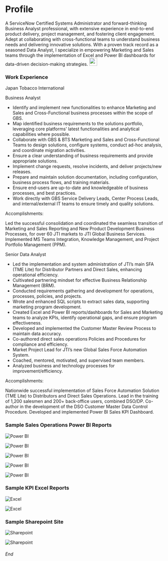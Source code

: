 # Profile 
A ServiceNow Certified Systems Administrator and forward-thinking Business Analyst professional, with extensive experience in end-to-end product delivery, project management, 
and fostering client engagement. Adept at collaborating with cross-functional teams to understand business needs and delivering innovative solutions. 
With a proven track record as a seasoned Data Analyst, I specialize in empowering Marketing and Sales teams through the implementation of Excel and Power BI dashboards 
for data-driven decision-making strategies. [<img src="https://img.icons8.com/color/48/000000/linkedin.png" width="25">](https://www.linkedin.com/in/raul-resurreccion-b7304081)

### Work Experience
Japan Tobacco International

Business Analyst
- Identify and implement new functionalities to enhance Marketing and Sales and Cross-Functional business processes within the scope of GBS.
- Map identified business requirements to the solutions portfolio, leveraging core platforms’ latest functionalities and analytical capabilities where possible.
- Collaborate with GBS & BTS Marketing and Sales and Cross-Functional Teams to design solutions, configure systems, conduct ad-hoc analysis, and coordinate migration activities.
- Ensure a clear understanding of business requirements and provide appropriate solutions.
- Implement change requests, resolve incidents, and deliver projects/new releases.
- Prepare and maintain solution documentation, including configuration, business process flows, and training materials.
- Ensure end-users are up-to-date and knowledgeable of business processes, and best practices.
- Work directly with GBS Service Delivery Leads, Center Process Leads, and internal/external IT teams to ensure timely and quality solutions.

Accomplishments:

Led the successful consolidation and coordinated the seamless transition of Marketing and Sales Reporting and New Product Development Business Processes, 
for over 60 JTI markets to JTI Global Business Services. Implemented MS Teams Integration, Knowledge Management, and Project Portfolio Management (PPM).

Senior Data Analyst
-	Led the implementation and system administration of JTI’s main SFA (TME Lite) for Distributor Partners and Direct Sales, enhancing operational efficiency.
-	Cultivated partnering mindset for effective Business Relationship Management (BRM).
-	Conducted requirements gathering and development for operations, processes, policies, and projects.
-	Wrote and enhanced SQL scripts to extract sales data, supporting marketing program development.
-	Created Excel and Power BI reports/dashboards for Sales and Marketing teams to analyze KPIs, identify operational gaps, and ensure program effectiveness.
-	Developed and implemented the Customer Master Review Process to maintain data accuracy.
-	Co-authored direct sales operations Policies and Procedures for compliance and efficiency.
-	Market Project Lead for JTI’s new Global Sales Force Automation System.
-	Coached, mentored, motivated, and supervised team members.
-	Analyzed business and technology processes for improvement/efficiency.

Accomplishments:

Nationwide successful implementation of Sales Force Automation Solution (TME Lite) to Distributors and Direct Sales Operations. 
Lead in the training of 1,200 salesmen and 200+ back-office users, combined DSO/DP. Co-author in the development of the DSO Customer Master Data Control Procedure. 
Developed and implemented Power BI Sales KPI Dashboard.

### Sample Sales Operations Power BI Reports

![Power BI](Image/PR_Channel.png)

![Power BI](Image/PR_Discount.png)

![Power BI](Image/PR_Trend.png)

![Power BI](Image/PR_Account_Trend.png)

![Power BI](Image/Coverage_Plan.png)

### Sample KPI Excel Reports

![Excel](Image/Excel_Sales_KPI.png)

![Excel](Image/Excel_Gross_Sales.png)

### Sample Sharepoint Site

![Sharepoint](Image/Sharepoint_GBS.png)

![Sharepoint](Image/Sharepoint_Stem.png)

###### End
